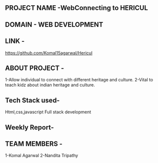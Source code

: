 ## PROJECT NAME -WebConnecting to HERICUL

## DOMAIN - WEB DEVELOPMENT



## LINK - 
https://github.com/Komal15agarwal/Hericul

## ABOUT PROJECT - 
1-Allow individual to connect with different heritage and culture.
2-Vital to teach kidz about indian heritage and culture.

## Tech Stack used-
Html,css,javascript
Full stack development

## Weekly Report-


## TEAM MEMBERS -
1-Komal Agarwal
2-Nandita Tripathy
